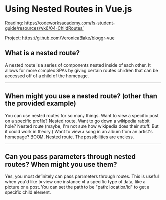 # Using Nested Routes in Vue.js

Reading: https://codeworksacademy.com/fs-student-guide/resources/wk6/04-ChildRoutes/


Project: https://github.com/VeronicaBlake/bloggr-vue

## What is a nested route?

A nested route is a series of components nested inside of each other. It allows for more complex SPAs by giving certain routes children that can be accessed off of a child of the homepage. 

---

## When might you use a nested route? (other than the provided example)

You can use nested routes for so many things. Want to view a specific post on a specific profile? Nested route. Want to go down a wikipedia rabbit hole? Nested route (maybe, I'm not sure how wikipedia does their stuff. But it could work in theory.) Want to view a song in an album from an artist's homepage? BOOM. Nested route. The possibilities are endless. 

---

## Can you pass parameters through nested routes? When might you use them?

Yes, you most definitely can pass parameters through routes. This is useful when you'd like to view one instance of a specific type of data, like a picture or a post. You can set the path to be "path: location/id" to get a specific child element.